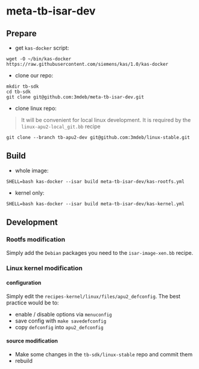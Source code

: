 # meta-tb-isar-dev

## Prepare

* get `kas-docker` script:

```
wget -O ~/bin/kas-docker https://raw.githubusercontent.com/siemens/kas/1.0/kas-docker
```

* clone our repo:

```
mkdir tb-sdk
cd tb-sdk
git clone git@github.com:3mdeb/meta-tb-isar-dev.git
```

* clone linux repo:

> It will be convenient for local linux development. It is required by the
> `linux-apu2-local_git.bb` recipe

```
git clone --branch tb-apu2-dev git@github.com:3mdeb/linux-stable.git
```

## Build

* whole image:

```
SHELL=bash kas-docker --isar build meta-tb-isar-dev/kas-rootfs.yml
```

* kernel only:

```
SHELL=bash kas-docker --isar build meta-tb-isar-dev/kas-kernel.yml
```

## Development

### Rootfs modification

Simply add the `Debian` packages you need to the `isar-image-xen.bb` recipe.

### Linux kernel modification

#### configuration

Simply edit the `recipes-kernel/linux/files/apu2_defconfig`. The best practice
would be to:
* enable / disable options via `menuconfig`
* save config with `make savedefconfig`
* copy `defconfig` into `apu2_defconfig`

#### source modification

* Make some changes in the `tb-sdk/linux-stable` repo and commit them
* rebuild
